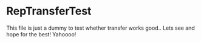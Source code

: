 # RepTransferTest

This file is just a dummy to test whether transfer works good.. Lets see and hope for the best! Yahoooo!
